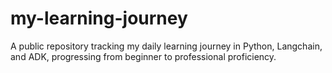 # my-learning-journey
A public repository tracking my daily learning journey in Python, Langchain, and ADK, progressing from beginner to professional proficiency.
